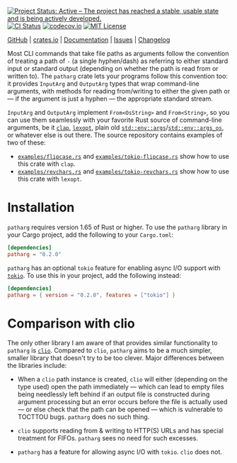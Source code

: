[![Project Status: Active – The project has reached a stable, usable state and is being actively developed.](https://www.repostatus.org/badges/latest/active.svg)](https://www.repostatus.org/#active)
[![CI Status](https://github.com/jwodder/patharg/actions/workflows/test.yml/badge.svg)](https://github.com/jwodder/patharg/actions/workflows/test.yml)
[![codecov.io](https://codecov.io/gh/jwodder/patharg/branch/master/graph/badge.svg)](https://codecov.io/gh/jwodder/patharg)
[![MIT License](https://img.shields.io/github/license/jwodder/patharg.svg)](https://opensource.org/licenses/MIT)

[GitHub](https://github.com/jwodder/patharg) | [crates.io](https://crates.io/crates/patharg) | [Documentation](https://docs.rs/patharg) | [Issues](https://github.com/jwodder/patharg/issues) | [Changelog](https://github.com/jwodder/patharg/blob/master/CHANGELOG.md)

Most CLI commands that take file paths as arguments follow the convention of
treating a path of `-` (a single hyphen/dash) as referring to either standard
input or standard output (depending on whether the path is read from or written
to).  The `patharg` crate lets your programs follow this convention too: it
provides `InputArg` and `OutputArg` types that wrap command-line arguments,
with methods for reading from/writing to either the given path or — if the
argument is just a hyphen — the appropriate standard stream.

`InputArg` and `OutputArg` implement `From<OsString>` and `From<String>`, so
you can use them seamlessly with your favorite Rust source of command-line
arguments, be it [`clap`][], [`lexopt`][], plain old
[`std::env::args`][args]/[`std::env::args_os`][args_os], or whatever else is
out there.  The source repository contains examples of two of these:

- [`examples/flipcase.rs`][flipcase] and
  [`examples/tokio-flipcase.rs`][tokio-flipcase] show how to use this crate
  with `clap`.
- [`examples/revchars.rs`][revchars] and
  [`examples/tokio-revchars.rs`][tokio-revchars] show how to use this crate
  with `lexopt`.

[`clap`]: https://crates.io/crates/clap
[`lexopt`]: https://crates.io/crates/lexopt
[args]: https://doc.rust-lang.org/std/env/fn.args.html
[args_os]: https://doc.rust-lang.org/std/env/fn.args_os.html
[flipcase]: https://github.com/jwodder/patharg/blob/master/examples/flipcase.rs
[tokio-flipcase]: https://github.com/jwodder/patharg/blob/master/examples/tokio-flipcase.rs
[revchars]: https://github.com/jwodder/patharg/blob/master/examples/revchars.rs
[tokio-revchars]: https://github.com/jwodder/patharg/blob/master/examples/tokio-revchars.rs

Installation
============

`patharg` requires version 1.65 of Rust or higher.  To use the `patharg`
library in your Cargo project, add the following to your `Cargo.toml`:

```toml
[dependencies]
patharg = "0.2.0"
```

`patharg` has an optional `tokio` feature for enabling async I/O support with
[`tokio`][].  To use this in your project, add the following instead:

```toml
[dependencies]
patharg = { version = "0.2.0", features = ["tokio"] }
```

[`tokio`]: https://crates.io/crates/tokio

Comparison with clio
====================

The only other library I am aware of that provides similar functionality to
`patharg` is [`clio`][].  Compared to `clio`, `patharg` aims to be a much
simpler, smaller library that doesn't try to be too clever.  Major differences
between the libraries include:

- When a `clio` path instance is created, `clio` will either (depending on the
  type used) open the path immediately — which can lead to empty files being
  needlessly left behind if an output file is constructed during argument
  processing but an error occurs before the file is actually used — or else
  check that the path can be opened — which is vulnerable to TOCTTOU bugs.
  `patharg` does no such thing.

- `clio` supports reading from & writing to HTTP(S) URLs and has special
  treatment for FIFOs.  `patharg` sees no need for such excesses.

- `patharg` has a feature for allowing async I/O with `tokio`.  `clio` does
  not.

[`clio`]: https://crates.io/crates/clio
